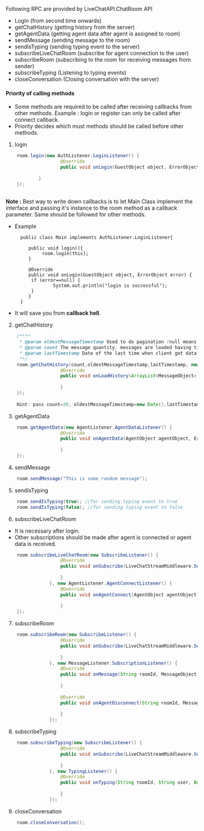 Following RPC are provided by LiveChatAPI.ChatRoom API

- Login (from second time onwards)
- getChatHistory (getting history from the server)
- getAgentData (getting agent data after agent is assigned to room)
- sendMessage (sending message to the room)
- sendIsTyping (sending typing event to the server)
- subscribeLiveChatRoom (subscribe for agent connection to the user)
- subscribeRoom (subscribing to the room for receiving messages from sender)
- subscribeTyping (Listening to typing events)
- closeConversation (Closing conversation with the server)

#### Priority of calling methods    
- Some methods are required to be called after receiving callbacks from other methods.
Example : login or register can only be called after connect callback.
- Priority decides which must methods should be called before other methods.

1. login

```java
    room.login(new AuthListener.LoginListener() {
                    @Override
                    public void onLogin(GuestObject object, ErrorObject error) {
                        
            }
    });
    
```

**Note :** Best way to write down callbacks is to let Main Class implement the interface and passing it's instance
    to the room method as a callback parameter. Same should be followed for other methods. 
    
- Example 

        public class Main implements AuthListener.LoginListener{
           
           public void login(){
                room.login(this);
           }
           
           @Override
           public void onLogin(GuestObject object, ErrorObject error) {
            if (error==null) {
                    System.out.println("login is successful");
            }
           }
        }
        
- It will save you from **callback hell**.    
    
2. getChatHistory

```java
    /****
     * @param oldestMessageTimestamp Used to do pagination (null means latest timestamp)
     * @param count The message quantity, messages are loaded having timestamp older than @param oldestMessageTimestamp
     * @param lastTimestamp Date of the last time when client got data (Used to calculate unread)[unread count suggests number of unread messages having timestamp above @param lastTimestamp]
     **/
    room.getChatHistory(count,oldestMessageTimestamp,lastTimestamp, new LoadHistoryListener() {
                    @Override
                    public void onLoadHistory(ArrayList<MessageObject> list, int unreadNotLoaded, ErrorObject error) {
                        
                    }
    });
    
    Hint: pass count=20, oldestMessageTimestamp=new Date(),lastTimestamp=null for getting latest 20 messages
```

3. getAgentData

```java
    room.getAgentData(new AgentListener.AgentDataListener() {
                    @Override
                    public void onAgentData(AgentObject agentObject, ErrorObject error) {
                        
                    }
    });
```

4. sendMessage

```java
    room.sendMessage("This is some random message");
```

5. sendIsTyping

```java
    room.sendIsTyping(true); //for sending typing event to true
    room.sendIsTyping(false); //for sending typing event to false
```


6. subscribeLiveChatRoom
- It is necessary after login.
- Other subscriptions should be made after agent is connected or agent data is received.

```java
    room.subscribeLiveChatRoom(new SubscribeListener() {
                    @Override
                    public void onSubscribe(LiveChatStreamMiddleware.SubType type, String subId) {
    
                    }
                }, new AgentListener.AgentConnectListener() {
                    @Override
                    public void onAgentConnect(AgentObject agentObject) {
                        
                    }
    });
```

7. subscribeRoom

```java
    room.subscribeRoom(new SubscribeListener() {
                    @Override
                    public void onSubscribe(LiveChatStreamMiddleware.SubType type, String subId) {
    
                    }
                }, new MessageListener.SubscriptionListener() {
                    @Override
                    public void onMessage(String roomId, MessageObject object) {
                        
                    }
    
                    @Override
                    public void onAgentDisconnect(String roomId, MessageObject object) {
    
                    }
                });

```

8. subscribeTyping

```java
    room.subscribeTyping(new SubscribeListener() {
                    @Override
                    public void onSubscribe(LiveChatStreamMiddleware.SubType type, String subId) {
                        
                    }
                }, new TypingListener() {
                    @Override
                    public void onTyping(String roomId, String user, Boolean istyping) {
                        
                    }
                });
```

9. closeConversation

```java
    room.closeConversation();
```
